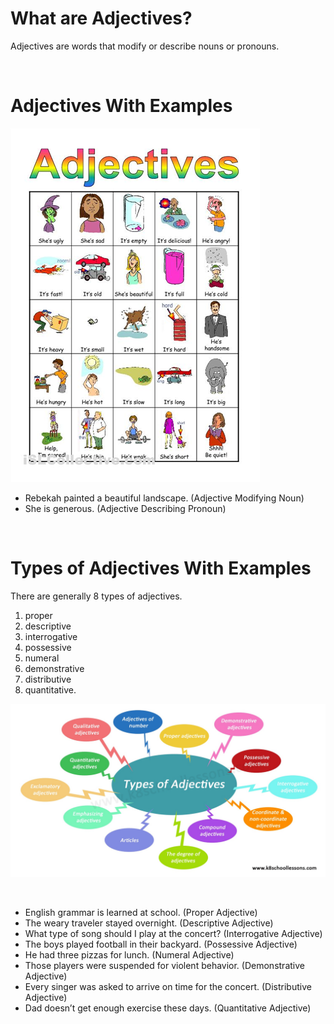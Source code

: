# What are Adjectives?
Adjectives are words that modify or describe nouns or pronouns.

<br>

# Adjectives With Examples

![partofspeech](images/adj.png)

- Rebekah painted a beautiful landscape. (Adjective Modifying Noun)
- She is generous. (Adjective Describing Pronoun)

<br>

# Types of Adjectives With Examples

 There are generally 8 types of adjectives.
 
  1. proper
  2. descriptive
  3. interrogative
  4. possessive
  5. numeral
  6. demonstrative
  7. distributive
  8. quantitative.

![partofspeech](images/adj2.jpg)

<br>



- English grammar is learned at school. (Proper Adjective)
- The weary traveler stayed overnight. (Descriptive Adjective)
- What type of song should I play at the concert? (Interrogative Adjective)
- The boys played football in their backyard. (Possessive Adjective)
- He had three pizzas for lunch. (Numeral Adjective)
- Those players were suspended for violent behavior. (Demonstrative Adjective)
- Every singer was asked to arrive on time for the concert. (Distributive Adjective)
- Dad doesn’t get enough exercise these days. (Quantitative Adjective)
